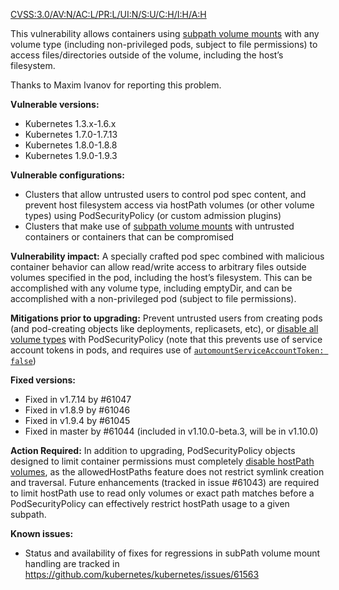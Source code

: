 [CVSS:3.0/AV:N/AC:L/PR:L/UI:N/S:U/C:H/I:H/A:H](https://www.first.org/cvss/calculator/3.0#CVSS:3.0/AV:N/AC:L/PR:L/UI:N/S:U/C:H/I:H/A:H)

This vulnerability allows containers using [subpath volume mounts](https://kubernetes.io/docs/concepts/storage/volumes/#using-subpath) with any volume type (including non-privileged pods, subject to file permissions) to access files/directories outside of the volume, including the host’s filesystem.

Thanks to Maxim Ivanov for reporting this problem.

**Vulnerable versions:**
* Kubernetes 1.3.x-1.6.x
* Kubernetes 1.7.0-1.7.13
* Kubernetes 1.8.0-1.8.8
* Kubernetes 1.9.0-1.9.3

**Vulnerable configurations:**
* Clusters that allow untrusted users to control pod spec content, and prevent host filesystem access via hostPath volumes (or other volume types) using PodSecurityPolicy (or custom admission plugins)
* Clusters that make use of [subpath volume mounts](https://kubernetes.io/docs/concepts/storage/volumes/#using-subpath) with untrusted containers or containers that can be compromised

**Vulnerability impact:**
A specially crafted pod spec combined with malicious container behavior can allow read/write access to arbitrary files outside volumes specified in the pod, including the host’s filesystem. This can be accomplished with any volume type, including emptyDir, and can be accomplished with a non-privileged pod (subject to file permissions).

**Mitigations prior to upgrading:**
Prevent untrusted users from creating pods (and pod-creating objects like deployments, replicasets, etc), or [disable all volume types](https://kubernetes.io/docs/concepts/policy/pod-security-policy/#volumes-and-file-systems) with PodSecurityPolicy (note that this prevents use of service account tokens in pods, and requires use of  [`automountServiceAccountToken: false`](https://kubernetes.io/docs/tasks/configure-pod-container/configure-service-account/#use-the-default-service-account-to-access-the-api-server))

**Fixed versions:**
* Fixed in v1.7.14 by #61047
* Fixed in v1.8.9 by #61046
* Fixed in v1.9.4 by #61045
* Fixed in master by #61044 (included in v1.10.0-beta.3, will be in v1.10.0)

**Action Required:**
In addition to upgrading, PodSecurityPolicy objects designed to limit container permissions must completely [disable hostPath volumes](https://kubernetes.io/docs/concepts/policy/pod-security-policy/#volumes-and-file-systems), as the allowedHostPaths feature does not restrict symlink creation and traversal. Future enhancements (tracked in issue #61043) are required to limit hostPath use to read only volumes or exact path matches before a PodSecurityPolicy can effectively restrict hostPath usage to a given subpath.

**Known issues:**
* Status and availability of fixes for regressions in subPath volume mount handling are tracked in https://github.com/kubernetes/kubernetes/issues/61563